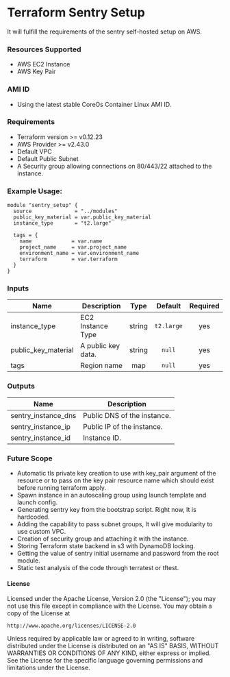 # Terraform Sentry Setup

It will fulfill the requirements of the sentry self-hosted setup on AWS.

### Resources Supported

 - AWS EC2 Instance
 - AWS Key Pair

### AMI ID

- Using the latest stable CoreOs Container Linux AMI ID.

### Requirements

- Terraform version >= v0.12.23
- AWS Provider >= v2.43.0
- Default VPC 
- Default Public Subnet
- A Security group allowing connections on 80/443/22 attached to the instance.

### Example Usage:

```
module "sentry_setup" {
  source              = "../modules"
  public_key_material = var.public_key_material
  instance_type       = "t2.large"

  tags = {
    name             = var.name
    project_name     = var.project_name
    environment_name = var.environment_name
    terraform        = var.terraform
  }
}
```

### Inputs

| Name | Description | Type | Default | Required |
|------|-------------|:----:|:-----:|:-----:|
| instance_type | EC2 Instance Type | string | `t2.large` | yes |
| public_key_material | A public key data. | string | `null` | yes |
| tags | Region name | map | `null` | yes |

### Outputs

| Name | Description | 
|------|-------------|
| sentry_instance_dns | Public DNS of the instance. | 
| sentry_instance_ip | Public IP of the instance. | 
| sentry_instance_id | Instance ID. |

### Future Scope

- Automatic tls private key creation to use with key_pair argument of the resource or to pass on the key pair resource name which should exist before running terraform apply.
- Spawn instance in an autoscaling group using launch template and launch config.
- Generating sentry key from the bootstrap script. Right now, It is hardcoded.
- Adding the capability to pass subnet groups, It will give modularity to use custom VPC.
- Creation of security group and attaching it with the instance.
- Storing Terraform state backend in s3 with DynamoDB locking.
- Getting the value of sentry initial username and password from the root module.
- Static test analysis of the code through terratest or tftest.

#### License

Licensed under the Apache License, Version 2.0 (the "License");
you may not use this file except in compliance with the License.
You may obtain a copy of the License at

    http://www.apache.org/licenses/LICENSE-2.0

Unless required by applicable law or agreed to in writing, software
distributed under the License is distributed on an "AS IS" BASIS,
WITHOUT WARRANTIES OR CONDITIONS OF ANY KIND, either express or implied.
See the License for the specific language governing permissions and
limitations under the License.